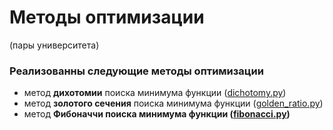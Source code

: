 # Методы оптимизации
(пары университета)

### Реализованны следующие методы оптимизации

- метод <b>дихотомии</b> поиска минимума функции ([dichotomy.py](https://github.com/igt00/optimization_methods/blob/main/dichotomy.py))
- метод <b>золотого сечения</b> поиска минимума функции ([golden_ratio.py](https://github.com/igt00/optimization_methods/blob/main/golden_ratio.py))
- метод <b>Фибоначчи<b> поиска минимума функции ([fibonacci.py](https://github.com/igt00/optimization_methods/blob/main/fibonacci.py))
